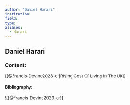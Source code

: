 ```yaml
---
author: "Daniel Harari"
institution:
field:
type:
aliases:
  - Harari
---
```


## Daniel Harari

### Content:
[[@Francis-Devine2023-er|Rising Cost Of Living In The Uk]]

#### Bibliography:

![[@Francis-Devine2023-er]]